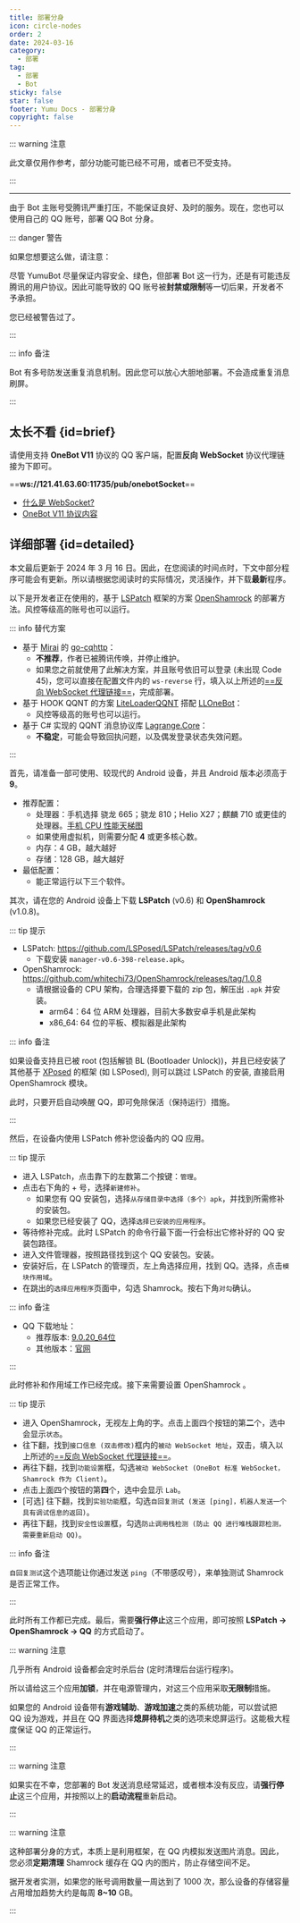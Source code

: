 ```yaml
---
title: 部署分身
icon: circle-nodes
order: 2
date: 2024-03-16
category:
  - 部署
tag:
  - 部署
  - Bot
sticky: false
star: false
footer: Yumu Docs - 部署分身
copyright: false
---
```


::: warning 注意

此文章仅用作参考，部分功能可能已经不可用，或者已不受支持。

:::

---

由于 Bot 主账号受腾讯严重打压，不能保证良好、及时的服务。现在，您也可以使用自己的 QQ 账号，部署 QQ Bot 分身。

::: danger 警告

如果您想要这么做，请注意：

尽管 YumuBot 尽量保证内容安全、绿色，但部署 Bot 这一行为，还是有可能违反腾讯的用户协议。因此可能导致的 QQ 账号被**封禁或限制**等一切后果，开发者不予承担。

您已经被警告过了。

:::

::: info 备注

Bot 有多号防发送重复消息机制。因此您可以放心大胆地部署。不会造成重复消息刷屏。

:::

## <HopeIcon icon="person-walking-arrow-right"/> 太长不看 {id=brief}

请使用支持 **OneBot V11** 协议的 QQ 客户端，配置**反向 WebSocket** 协议代理链接为下即可。

<HopeIcon icon="tower-cell"/> ==**ws://121.41.63.60:11735/pub/onebotSocket**==

- [什么是 WebSocket?](https://baike.baidu.com/item/WebSocket/1953845)
- [OneBot V11 协议内容](https://github.com/botuniverse/onebot-11)

## <HopeIcon icon="people-pulling"/> 详细部署 {id=detailed}

本文最后更新于 2024 年 3 月 16 日。因此，在您阅读的时间点时，下文中部分程序可能会有更新。所以请根据您阅读时的实际情况，灵活操作，并下载**最新**程序。

以下是开发者正在使用的，基于 [LSPatch](https://github.com/LSPosed/LSPatch/) 框架的方案 [OpenShamrock](https://github.com/whitechi73/OpenShamrock) 的部署方法。风控等级高的账号也可以运行。

::: info 替代方案

- 基于 [Mirai](https://mirai.mamoe.net/) 的 [go-cqhttp](https://docs.go-cqhttp.org/)：
    - **不推荐**，作者已被腾讯传唤，并停止维护。
    - 如果您之前就使用了此解决方案，并且账号依旧可以登录 (未出现 Code 45)，您可以直接在配置文件内的 `ws-reverse` 行，填入以上所述的[==反向 WebSocket 代理链接==](#brief)，完成部署。
- 基于 HOOK QQNT 的方案 [LiteLoaderQQNT](https://liteloaderqqnt.github.io/) 搭配 [LLOneBot](https://github.com/LLOneBot/LLOneBot)：
    - 风控等级高的账号也可以运行。
- 基于 C# 实现的 QQNT 消息协议库 [Lagrange.Core](https://lagrangedev.github.io/Lagrange.Doc/)：
    - **不稳定**，可能会导致回执问题，以及偶发登录状态失效问题。

:::

首先，请准备一部可使用、较现代的 Android 设备，并且 Android 版本必须高于 **9**。

- 推荐配置：
    - 处理器：手机选择 骁龙 665；骁龙 810；Helio X27；麒麟 710 或更佳的处理器。[手机 CPU 性能天梯图](https://www.mydrivers.com/zhuanti/tianti/01/)
    - 如果使用虚拟机，则需要分配 **4** 或更多核心数。
    - 内存：4 GB，越大越好
    - 存储：128 GB，越大越好
- 最低配置：
    - 能正常运行以下三个软件。

其次，请在您的 Android 设备上下载 **LSPatch** (v0.6) 和 **OpenShamrock** (v1.0.8)。

::: tip 提示

- LSPatch: https://github.com/LSPosed/LSPatch/releases/tag/v0.6
    - 下载安装 `manager-v0.6-398-release.apk`。
- OpenShamrock: https://github.com/whitechi73/OpenShamrock/releases/tag/1.0.8
    - 请根据设备的 CPU 架构，合理选择要下载的 zip 包，解压出 `.apk` 并安装。
        - arm64：64 位 ARM 处理器，目前大多数安卓手机是此架构
        - x86_64: 64 位的平板、模拟器是此架构

::: info 备注

如果设备支持且已被 root (包括解锁 BL (Bootloader Unlock))，并且已经安装了其他基于 [XPosed](https://baike.baidu.com/item/Xposed%E6%A1%86%E6%9E%B6) 的框架 (如 LSPosed), 则可以跳过 LSPatch 的安装, 直接启用 OpenShamrock 模块。

此时，只要开启自动唤醒 QQ，即可免除保活（保持运行）措施。

:::

然后，在设备内使用 LSPatch 修补您设备内的 QQ 应用。

::: tip 提示

* 进入 LSPatch，点击靠下的左数第二个按键：`管理`。
* 点击右下角的 + 号，选择`新建修补`。
    * 如果您有 QQ 安装包，选择`从存储目录中选择（多个）apk`，并找到所需修补的安装包。
    * 如果您已经安装了 QQ，选择`选择已安装的应用程序`。
* 等待修补完成。此时 LSPatch 的命令行最下面一行会标出它修补好的 QQ 安装包路径。
* 进入文件管理器，按照路径找到这个 QQ 安装包。安装。
* 安装好后，在 LSPatch 的管理页，左上角选择应用，找到 QQ。选择，点击`模块作用域`。
* 在跳出的`选择应用程序`页面中，勾选 Shamrock。按右下角`对勾`确认。

::: info 备注

- QQ 下载地址：
    - 推荐版本: [9.0.20_64位](https://disk.365246692.xyz/d/public/other/Android_9.0.20_64.apk?sign=A0GhRTf6U52T1TovxTDx9H0VOmMAib8rNclStBCaDU4=:1709731237)
    - 其他版本：[官网](https://im.qq.com/index/#downloadAnchor)

:::

此时修补和作用域工作已经完成。接下来需要设置 OpenShamrock 。

::: tip 提示

* 进入 OpenShamrock，无视左上角的字。点击上面四个按钮的第**二**个，选中会显示`状态`。
* 往下翻，找到`接口信息 (双击修改)`框内的`被动 WebSocket 地址`，双击，填入以上所述的[==反向 WebSocket 代理链接==](#brief)。
* 再往下翻，找到`功能设置`框，勾选`被动 WebSocket (OneBot 标准 WebSocket，Shamrock 作为 Client)`。
* 点击上面四个按钮的第**四**个，选中会显示 `Lab`。
* [可选] 往下翻，找到`实验功能`框，勾选`自回复测试 (发送 [ping]，机器人发送一个具有调试信息的返回)`。
* 再往下翻，找到`安全性设置`框，勾选`防止调用栈检测 (防止 QQ 进行堆栈跟踪检测，需要重新启动 QQ)`。

::: info 备注

`自回复测试`这个选项能让你通过发送 `ping`（不带感叹号），来单独测试 Shamrock 是否正常工作。

:::

此时所有工作都已完成。最后，需要**强行停止**这三个应用，即可按照 **LSPatch -> OpenShamrock -> QQ** 的方式启动了。

::: warning 注意

几乎所有 Android 设备都会定时杀后台 (定时清理后台运行程序)。

所以请给这三个应用**加锁**，并在电源管理内，对这三个应用采取**无限制**措施。

如果您的 Android 设备带有**游戏辅助**、**游戏加速**之类的系统功能，可以尝试把 QQ 设为游戏，并且在 QQ 界面选择**熄屏待机**之类的选项来熄屏运行。这能极大程度保证 QQ 的正常运行。

:::

::: warning 注意

如果实在不幸，您部署的 Bot 发送消息经常延迟，或者根本没有反应，请**强行停止**这三个应用，并按照以上的**启动流程**重新启动。

:::

::: warning 注意

这种部署分身的方式，本质上是利用框架，在 QQ 内模拟发送图片消息。因此，您必须**定期清理** Shamrock 缓存在 QQ 内的图片，防止存储空间不足。

据开发者实测，如果您的账号调用数量一周达到了 1000 次，那么设备的存储容量占用增加趋势大约是每周 **8~10** GB。

:::
